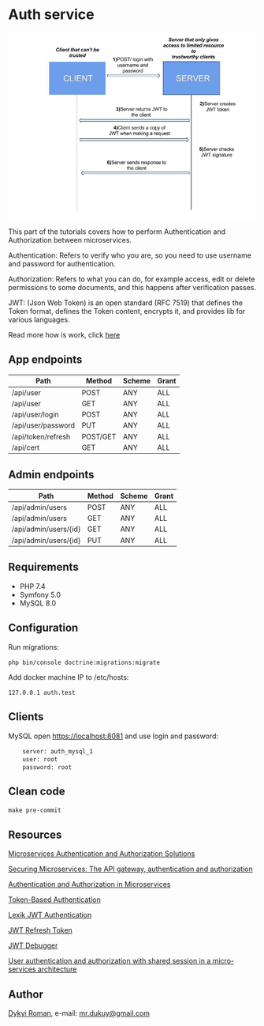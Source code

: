 Auth service
=======

![image](docs/auth.jpeg)

This part of the tutorials covers how to perform Authentication and Authorization between microservices.

Authentication: Refers to verify who you are, so you need to use username and password for authentication.

Authorization: Refers to what you can do, for example access, edit or delete permissions to some documents, and this happens after verification passes.

JWT: (Json Web Token) is an open standard (RFC 7519) that defines the Token format, defines the Token content, encrypts it, and provides lib for various languages.

Read more how is work, click [here](docs/JWT.md)

## App endpoints

| Path                    | Method  | Scheme | Grant |
| ----------------------  | ------- | ------ | ----- |
| /api/user               | POST    | ANY    | ALL   |
| /api/user               | GET     | ANY    | ALL   |
| /api/user/login         | POST    | ANY    | ALL   |
| /api/user/password      | PUT     | ANY    | ALL   |
| /api/token/refresh      | POST/GET| ANY    | ALL   |
| /api/cert               | GET     | ANY    | ALL   |

## Admin endpoints

| Path                    | Method  | Scheme | Grant |
| ----------------------  | ------- | ------ | ----- |
| /api/admin/users        | POST    | ANY    | ALL   |
| /api/admin/users        | GET     | ANY    | ALL   |
| /api/admin/users/{id}   | GET     | ANY    | ALL   |
| /api/admin/users/{id}   | PUT     | ANY    | ALL   |

## Requirements

* PHP 7.4
* Symfony 5.0
* MySQL 8.0

## Configuration

Run migrations:

```
php bin/console doctrine:migrations:migrate 
```

Add docker machine IP to /etc/hosts:  

```
127.0.0.1 auth.test
```

## Clients

MySQL open [https://localhost:8081](https://localhost:8888) and use login and password:

```
    server: auth_mysql_1
    user: root
    password: root
```

## Clean code

```
make pre-commit
```

## Resources

[Microservices Authentication and Authorization Solutions](https://medium.com/tech-tajawal/microservice-authentication-and-authorization-solutions-e0e5e74b248a)

[Securing Microservices: The API gateway, authentication and authorization](https://sdtimes.com/apis/securing-microservices-the-api-gateway-authentication-and-authorization/)

[Authentication and Authorization in Microservices](https://dzone.com/articles/authentication-and-authorization-in-microservices)

[Token-Based Authentication](https://gist.github.com/zmts/802dc9c3510d79fd40f9dc38a12bccfc)

[Lexik JWT Authentication](https://github.com/lexik/LexikJWTAuthenticationBundle/blob/master/Resources/doc/index.md)

[JWT Refresh Token](https://github.com/markitosgv/JWTRefreshTokenBundle)

[JWT Debugger](https://jwt.io/)

[User authentication and authorization with shared session in a micro-services architecture](https://carlos-compains.medium.com/user-authentication-and-authorization-with-shared-session-in-a-micro-services-architecture-b2dd43043efd)
    
## Author
[Dykyi Roman](https://www.linkedin.com/in/roman-dykyi-43428543/), e-mail: [mr.dukuy@gmail.com](mailto:mr.dukuy@gmail.com)

